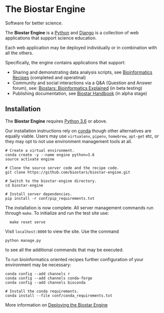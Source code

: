 # The Biostar Engine

Software for better science.

The **Biostar Engine** is a [Python][python] and [Django][django] is a collection of web applications that support science education.

Each web application may be deployed individually or in combination with all the others.

Specifically, the engine contains applications that support:

- Sharing and demonstrating data analysis scripts, see [Bioinformatics Recipes][recipes] (completed and operatinal)
- Community and social interactions via a Q&A (Question and Answer forum), see: [Biostars: Bioinformatics Explained][biostars] (in beta testing)
- Publishing documentation, see [Biostar Handbook][handbook] (in alpha stage)

[python]: https://www.python.org/
[django]: https://www.djangoproject.com/
[biostars]: https://www.biostars.org
[recipes]: https://www.bioinformatics.recipes
[handbook]: https://www.biostarhandbook.com
[conda]: https://conda.io/docs/

## Installation

The **Biostar Engine**  requires [Python 3.6][python] or above.

Our installation instructions rely on [conda][conda] though other alternatives are equally viable.  Users may use `virtualenv`, `pipenv`, `homebrew`, `apt-get` etc, or they may opt to not use environment management tools at all.

    # Create a virtual environment.
    conda create -y --name engine python=3.6
    source activate engine

    # Clone the source server code and the recipe code.
    git clone https://github.com/biostars/biostar-engine.git

    # Switch to the biostar-engine directory.
    cd biostar-engine

    # Install server dependencies.
    pip install -r conf/pip_requirements.txt

The installation is now complete. All server management commands run through `make`. To initialize and run the test site use:

      make reset serve

Visit `localhost:8000` to view the site. Use the command

    python manage.py

to see all the additional commands that may be executed.

To run bioinformatics oriented recipes further configuration of your environment may be necessary:

    conda config --add channels r
    conda config --add channels conda-forge
    conda config --add channels bioconda

    # Install the conda requirements.
    conda install --file conf/conda_requirements.txt

More information on [Deploying the Biostar Engine](docs/engine-deploy.md)
